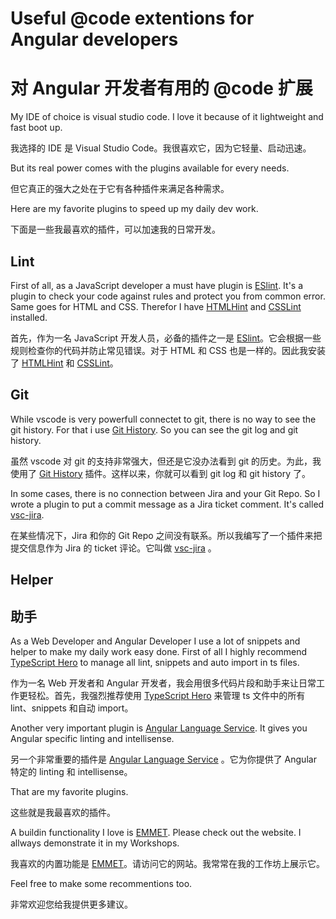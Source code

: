 # Useful @code extentions for Angular developers

# 对 Angular 开发者有用的 @code 扩展

My IDE of choice is visual studio code.
I love it because of it lightweight and fast boot up.

我选择的 IDE 是 Visual Studio Code。我很喜欢它，因为它轻量、启动迅速。

But its real power comes with the plugins available for every needs.

但它真正的强大之处在于它有各种插件来满足各种需求。

Here are my favorite plugins to speed up my daily dev work.

下面是一些我最喜欢的插件，可以加速我的日常开发。

## Lint

First of all, as a JavaScript developer a must have plugin is <a href="https://marketplace.visualstudio.com/items?itemName=dbaeumer.vscode-eslint" target="_blank" rel="noopener">ESlint</a>.
It's a plugin to check your code against rules and protect you from common error.
Same goes for HTML and CSS. Therefor I have <a href="https://marketplace.visualstudio.com/items?itemName=mkaufman.HTMLHint" target="_blank" rel="noopener">HTMLHint</a> and <a href="https://marketplace.visualstudio.com/items?itemName=raymondcamden.CSSLint" target="_blank" rel="noopener">CSSLint</a> installed.

首先，作为一名 JavaScript 开发人员，必备的插件之一是 [ESlint](https://marketplace.visualstudio.com/items?itemName=dbaeumer.vscode-eslint)。它会根据一些规则检查你的代码并防止常见错误。对于 HTML 和 CSS 也是一样的。因此我安装了 [HTMLHint](https://marketplace.visualstudio.com/items?itemName=mkaufman.HTMLHint) 和 [CSSLint](https://marketplace.visualstudio.com/items?itemName=raymondcamden.CSSLint)。

## Git

While vscode is very powerfull connectet to git, there is no way to see the git history.
For that i use <a href="https://marketplace.visualstudio.com/items?itemName=donjayamanne.githistory" target="_blank" rel="noopener">Git History</a>.
So you can see the git log and git history.

虽然 vscode 对 git 的支持非常强大，但还是它没办法看到 git 的历史。为此，我使用了 [Git History](https://marketplace.visualstudio.com/items?itemName=donjayamanne.githistory) 插件。这样以来，你就可以看到 git log 和 git history 了。

In some cases, there is no connection between Jira and your Git Repo. So I wrote a plugin to put a commit message as a Jira ticket comment.
It's called <a href="https://marketplace.visualstudio.com/items?itemName=web-dave.jira" target="_blank" rel="noopener">vsc-jira</a>.

在某些情况下，Jira 和你的 Git Repo 之间没有联系。所以我编写了一个插件来把提交信息作为 Jira 的 ticket 评论。它叫做 [vsc-jira](https://marketplace.visualstudio.com/items?itemName=web-dave.jira) 。

## Helper

## 助手

As a Web Developer and Angular Developer I use a lot of snippets and helper to make my daily work easy done.
First of all I highly recommend <a href="https://marketplace.visualstudio.com/items?itemName=rbbit.typescript-hero" target="_blank" rel="noopener">TypeScript Hero</a> to manage all lint, snippets and auto import in ts files.

作为一名 Web 开发者和 Angular 开发者，我会用很多代码片段和助手来让日常工作更轻松。首先，我强烈推荐使用 [TypeScript Hero](https://marketplace.visualstudio.com/items?itemName=rbbit.typescript-hero) 来管理 ts 文件中的所有 lint、snippets 和自动 import。

Another very important plugin is <a href="https://marketplace.visualstudio.com/items?itemName=Angular.ng-template" target="_blank" rel="noopener">Angular Language Service</a>. It gives you Angular specific linting and intellisense.

另一个非常重要的插件是 [Angular Language Service](https://marketplace.visualstudio.com/items?itemName=Angular.ng-template) 。它为你提供了 Angular 特定的 linting 和 intellisense。

That are my favorite plugins.

这些就是我最喜欢的插件。

A buildin functionality I love is <a href="https://emmet.io/" target="_blank" rel="noopener">EMMET</a>. Please check out the website. I allways demonstrate it in my Workshops.

我喜欢的内置功能是 [EMMET](https://emmet.io/)。请访问它的网站。我常常在我的工作坊上展示它。

Feel free to make some recommentions too.

非常欢迎您给我提供更多建议。
